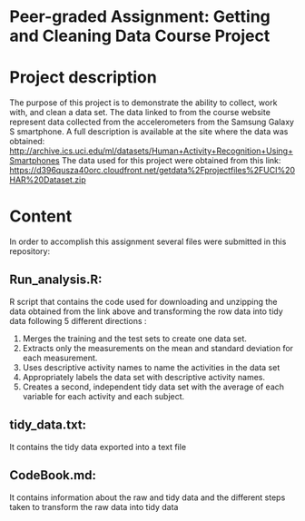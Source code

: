 # Peer-graded Assignment: Getting and Cleaning Data Course Project

# Project description

The purpose of this project is to demonstrate the ability to collect, work with, and clean a data set.
The data linked to from the course website represent data collected from the accelerometers from the Samsung Galaxy S smartphone. A full description is available at the site where the data was obtained: http://archive.ics.uci.edu/ml/datasets/Human+Activity+Recognition+Using+Smartphones
The data used for this project were obtained from this link: https://d396qusza40orc.cloudfront.net/getdata%2Fprojectfiles%2FUCI%20HAR%20Dataset.zip

# Content

In order to accomplish this assignment several files were submitted in this repository:

## Run_analysis.R: 
R script that contains the code used for downloading and unzipping the data obtained from the link above and transforming the row data into tidy data following 5 different directions :
1. Merges the training and the test sets to create one data set.
2. Extracts only the measurements on the mean and standard deviation for each measurement.
3. Uses descriptive activity names to name the activities in the data set
4. Appropriately labels the data set with descriptive activity names.
5. Creates a second, independent tidy data set with the average of each variable for each activity and each subject.

## tidy_data.txt: 
It contains the tidy data exported into a text file

## CodeBook.md: 
It contains information about the raw and tidy data and the different steps taken to transform the raw data into tidy data
